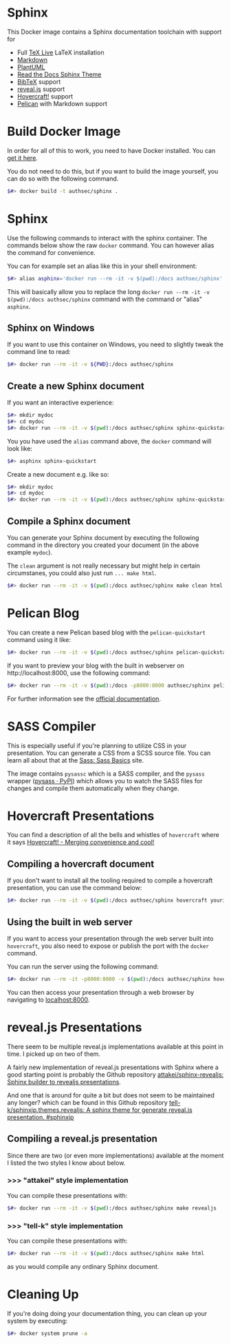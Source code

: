 # Sphinx

This Docker image contains a Sphinx documentation toolchain with support for

* Full [TeX Live](https://www.tug.org/texlive/) LaTeX installation
* [Markdown](https://daringfireball.net/projects/markdown/)
* [PlantUML](https://plantuml.com/)
* [Read the Docs Sphinx Theme](https://sphinx-rtd-theme.readthedocs.io/en/stable/)
* [BibTeX](http://www.bibtex.org/) support
* [reveal.js](https://revealjs.com/) support
* [Hovercraft!](https://hovercraft.readthedocs.io/en/latest/usage.html) support
* [Pelican](https://docs.getpelican.com/en/stable/index.html) with Markdown support

# Build Docker Image

In order for all of this to work, you need to have Docker installed. You can [get it here](https://www.docker.com/products/docker-desktop).

You do not need to do this, but if you want to build the image yourself, you can do so with the following command.

``` bash
$#> docker build -t authsec/sphinx .
```

# Sphinx 

Use the following commands to interact with the sphinx container. The commands below show the raw `docker` command. You can however alias the command for convenience.

You can for example set an alias like this in your shell environment:

``` bash
$#> alias asphinx='docker run --rm -it -v $(pwd):/docs authsec/sphinx'
```

This will basically allow you to replace the long `docker run --rm -it -v $(pwd):/docs authsec/sphinx` command with the command or "alias" `asphinx`.

## Sphinx on Windows

If you want to use this container on Windows, you need to slightly tweak the command line to read:

``` bash
$#> docker run --rm -it -v ${PWD}:/docs authsec/sphinx
```

## Create a new Sphinx document

If you want an interactive experience:

``` bash
$#> mkdir mydoc
$#> cd mydoc
$#> docker run --rm -it -v $(pwd):/docs authsec/sphinx sphinx-quickstart 
```

You you have used the `alias` command above, the `docker` command will look like:

``` bash
$#> asphinx sphinx-quickstart
```

Create a new document e.g. like so:

``` bash
$#> mkdir mydoc
$#> cd mydoc
$#> docker run --rm -it -v $(pwd):/docs authsec/sphinx sphinx-quickstart --sep -p "My Demo" -a "Siegfried Sphinx" -v "0.0.1" -r "0.0.1" -l "en" --suffix .rst --epub --master index --ext-intersphinx --ext-todo --makefile -m
```

## Compile a Sphinx document

You can generate your Sphinx document by executing the following command in the directory you created your document (in the above example `mydoc`).

The `clean` argument is not really necessary but might help in certain circumstanes, you could also just run `... make html`.

``` bash
$#> docker run --rm -it -v $(pwd):/docs authsec/sphinx make clean html
```

# Pelican Blog

You can create a new Pelican based blog with the `pelican-quickstart` command using it like:

``` bash
$#> docker run --rm -it -v $(pwd):/docs authsec/sphinx pelican-quickstart
```

If you want to preview your blog with the built in webserver on http://localhost:8000, use the following command:

``` bash
$#> docker run --rm -it -v $(pwd):/docs -p8000:8000 authsec/sphinx pelican -e BIND=0.0.0.0 --autoreload --listen
```

For further information see the [official documentation](https://docs.getpelican.com/en/stable/index.html).

# SASS Compiler

This is especially useful if you're planning to utilize CSS in your presentation. You can generate a CSS from a SCSS source file. You can learn all about that at the [Sass: Sass Basics](https://sass-lang.com/guide) site.

The image contains `pysassc` which is a SASS compiler, and the `pysass` wrapper ([pysass · PyPI](https://pypi.org/project/pysass/)) which allows you to watch the SASS files for changes and compile them automatically when they change.

# Hovercraft Presentations

You can find a description of all the bells and whistles of  `hovercraft` where it says [Hovercraft! - Merging convenience and cool!](https://hovercraft.readthedocs.io/en/latest/index.html)

## Compiling a hovercraft document

If you don't want to install all the tooling required to compile a hovercraft presentation, you can use the command below:

``` bash
$#> docker run --rm -it -v $(pwd):/docs authsec/sphinx hovercraft yourinput.rst output
```

## Using the built in web server

If you want to access your presentation through the web server built into `hovercraft`, you also need to expose or publish the port with the `docker` command.

You can run the server using the following command:

``` bash
$#> docker run --rm -it -p8000:8000 -v $(pwd):/docs authsec/sphinx hovercraft positions.rst
```

You can then access your presentation through a web browser by navigating to [localhost:8000](http://localhost:8000/).

# reveal.js Presentations

There seem to be multiple reveal.js implementations available at this point in time. I picked up on two of them.

A fairly new implementation of reveal.js presentations with Sphinx where a good starting point is probably the Github repository [attakei/sphinx-revealjs: Sphinx builder to revealjs presentations](https://github.com/attakei/sphinx-revealjs).

And one that is around for quite a bit but does not seem to be maintained any longer? which can be found in this Github repository [tell-k/sphinxjp.themes.revealjs: A sphinx theme for generate reveal.js presentation. #sphinxjp](https://github.com/tell-k/sphinxjp.themes.revealjs)

## Compiling a reveal.js presentation

Since there are two (or even more implementations) available at the moment I listed the two styles I know about below.

### >>> "attakei" style implementation

You can compile these presentations with:

``` bash
$#> docker run --rm -it -v $(pwd):/docs authsec/sphinx make revealjs
```

### >>> "tell-k" style implementation

You can compile these presentations with:

``` bash
$#> docker run --rm -it -v $(pwd):/docs authsec/sphinx make html
```

as you would compile any ordinary Sphinx document.

# Cleaning Up

If you're doing doing your documentation thing, you can clean up your system by executing:

```bash
$#> docker system prune -a
```